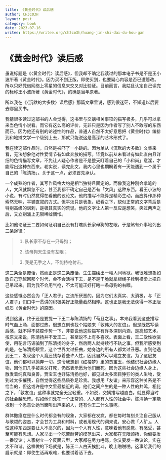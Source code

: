 ```yaml
---
title: 《黄金时代》读后感
author: CH3CO3H
layout: post
category: book
date: 2023-07-16
writee: https://writee.org/ch3co3h/huang-jin-shi-dai-du-hou-gan
---
```


# 《黄金时代》读后感

虽说标题是《〈黄金时代〉读后感》，但我却不确定我读过的那本电子书是不是王小波所著《黄金时代》。因为买不到正版，即使买到，也要疑心内容是否已遭篡改。所以只好凭借网络上零星的信息来交叉对比验证。目前而言，我姑且认定自己读完的标称王小波所著《黄金时代》，的确是当年原著。

所以我在《〈沉默的大多数〉读后感》那篇文章里说，感到很迷茫，不知道以后要去哪里买书。

我猜很多读过这部书的人会觉得，这书里与交媾相关事项的描写极多，几乎可以拿来当色情小说看。而它有这么高的评价，无非只是因为作者写了别人不敢写的东西而已。因为他还有别的论述性的作品，普通人自然不太好意思把《黄金时代》编排到和地摊文学一个级别上去，那就只能说这是高深的艺术形式了。

我在读这部作品时，自然是被吓了一小跳的。因为单从《沉默的大多数》文集来看，无法想象他对性爱情节有如此奔放的描写。毕竟以前从未看过有如此直白且详细的色情描写文章，不免让人疑心作者是不是整天盯着自己的「小和尚」意淫，才能写出这种东西来。老实说，读完此文，我内心里也期盼着有一天能遇到一个属于自己的「陈清扬」。关于这一点，必须首先承认。

一个成熟的作者，其写作风格大约是相当独特且固定的。而像我这种刚会拿笔的人，文风就飘忽不定，甚至我都不确定自己是否有「文风」这种东西。看王小波的小说，有时仍然觉得在看他的议论文。他的描写不能算是精彩生动，而应算作那种索然无味，平铺直叙的方式。但平淡只是表象，细看之下，貌似正常的文字背后是特别高级的讽刺，是极其真实的荒诞。他的文字让人第一反应是想笑，笑过两声之后，又立刻涌上无限唏嘘惆怅。

比如他论证王二要如何证明自己没有打瞎队长家母狗的左眼，于是煞有介事地列出三条途径：

> 1. 队长家不存在一只母狗；
> 
> 2. 该母狗天生没有左眼；
> 
> 3. 我是无手之人，不能持枪射击。

这三条全是废话，然而正是这三条废话，生生描绘出一幅人间地狱。我很难想象如歌自己穿越回那个时代，会不会活得下去，是不是干脆就拿根绳子栓到横梁上把自己吊起来。因为我不会用气枪，不太可能正好打瞎一条母狗的右眼。

这些感慨必然会为「正人君子」之流所厌恶的，因为它们太真实、太消极，与「正人君子」们口中一贯讲的积极美好正能量截然相悖。这也正是我无法获得一本正版纸质《黄金时代》的原因。

说到这里，终于还是要提一下王二与陈清扬的「苟且之事」。本来我看到这些描写时气血上涌，面部过热，很想立刻也找个姑娘来「敦伟大的友谊」。但是既然写读后感，就不得不装腔作势一下，非要说他这些描写有许多深刻内涵，是高超艺术。按原文来说，陈清扬并不爱王二，甚至说不上有多喜欢。表面上看，王二受性欲驱使，用花言巧语骗到了陈清扬的身子，然后两人就持续行不轨之事。但我所感受到的是，在陈清扬眼里，这个世界太过扭曲，她身边的所有人都太过丑恶。直到他遇到王二，发现这个人竟还残存着些许人性，因此自然可以建立友谊。为了这层友谊，他们都可以抛弃一切。这令我想到《红楼梦》里的贾宝玉，他结识社会边缘人物，因他们几乎被亲父打死，仍然表示愿为他们而死。因为这些社会边缘人身上，散发着纯真和良善。贾宝玉也好陈清扬也好，都见过太多面目狰狞的类人生物，受到过太多摧残，自然觉得这些品质弥足珍贵。我想用「友谊」来形容这种关系是不恰当的，但这或许是中文里最接近的词。他们之间产生的是一种人性的共鸣，相比之下，「敦友谊」这种事就完全无足轻重。不如说，交媾描写越直白，就显得当时的社会越恐怖。假如他们处在一个正常的、人人都有人性的社会中，陈清扬一定能找到一个愿意让她当面叫出声来的人，还有你王二什么事呢。

群体撒癔症是什么时代都会有的现象，大家都在发疯，都在每时每刻关注自己服从与歌颂的姿态，才会甘为工具和材料，或者用现代的词来说，安心做「人矿」。人性这种东西是要让人不高兴的，因为一个人有人性，意味着他有感觉、有感受，甚至可能有思想。人家举出一个吃苦耐劳的模范出来，大家都在无限颂扬，你偏要发一番议论；人家树立一个反面典型，大家都在尽力唾骂，你又要发一番议论，实在太不和谐。这样做的下场就是，陈王二人白天挨批斗，晚上啪啪啪。这事给我们的启示就是：即使生活再艰难，也要试着活下去。
